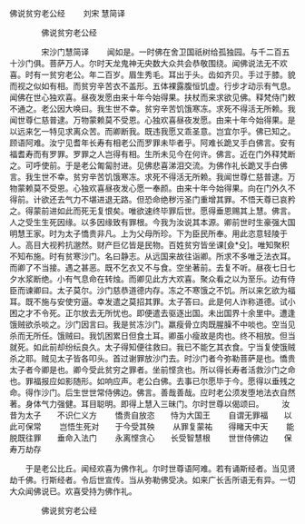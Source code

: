   佛说贫穷老公经
　　刘宋 慧简译




　　　　佛说贫穷老公经

　　　　宋沙门慧简译
　　闻如是。一时佛在舍卫国祇树给孤独园。与千二百五十沙门俱。菩萨万人。尔时天龙鬼神无央数大众共会恭敬围绕。闻佛说法无不欢喜。时有一贫穷老公。年二百岁。眉生秀毛。耳出于头。齿如齐贝。手过于膝。貌而视之似如有相。而贫穷辛苦衣不盖形。五体裸露腹恒饥虚。行步才动示有气息。闻佛在世心独欢喜。昼夜发愿由来十年今始得果。扶杖而来求欲见佛。释梵侍门敕不通之。老公因大唤曰。我生世不幸。贫穷辛苦饥饿寒冻。求死不得活无所赖。我闻世尊仁慈普逮。万物蒙赖莫不受恩。心独欢喜昼夜发愿。由来十年今始得果。是以远来乞一特见求离众苦。而卿断我。既违我愿又乖圣意。岂宜尔乎。佛已知之。顾语阿难。汝宁见耆年长寿有相老公而罗罪未毕者乎。阿难长跪叉手白佛言。安有福耆寿而有罗罪。罗罪之人岂得有相。生所未见今在何许。佛言。近在门外释梵断之。可呼使前。于是老公匍匐肘进。见佛悲喜涕泪交流。为佛作礼长跪叉手白佛言。我生世不幸。贫穷辛苦饥饿寒冻。求死不得活无所赖。我闻世尊仁慈普逮。万物蒙赖莫不受恩。心独欢喜昼夜发心愿一奉颜。由来十年今始得果。向在门外久不得前。计欲还去气力不堪进退无路。但恐命绝秽污圣门重增其罪。不悟天尊已哀矜之。得蒙前进如此而死无复恨矣。唯欲速终毕罪后世。愿得垂恩赐其上慧。佛言。人之受生生死因缘。以多因缘致有罪根。今我为汝说其本源。卿前世时生豪强大国明慧王家。时为太子憍贵非凡。上为父母所珍。下为臣民所奉。用此恣意轻陵于人。高目大视矜抗邈然。财产巨亿皆是民物。百姓贫穷皆坐课[僉*殳]。唯知聚积不知布施。时有贫寒沙门。名曰静志。从远国来故往诣卿。所求不多唯乏法衣耳。而卿了不当接。遇之甚恶。既不乞衣又不与食。空坐著前。去复不听。昼夜七日七夕水浆断绝。小有气息命在转烛。而卿见此方大欢喜。聚众看之以为至乐。边有侍臣而谏卿曰。太子莫尔。沙门慈恭道德内存。冻之不寒饿之不饥。所以来乞欲为福耳。既不施与安使穷逼。幸发遣之莫招其罪。太子答曰。此是何人诈称道德。试小困之才不令死。正尔放去无所忧也。即便遣去驱逐出国。未出国界十余里中。遭逢饿贼欲杀啖之。沙门因言曰。我是贫冻沙门。羸瘦骨立肉既腥臊不中啖也。空当见杀而无所任。饿贼曰。我饥困累日但食土耳。卿虽小瘦故是肉也。终不相放。但当就死。如此前却纷纭良久。太子得知便往救曰。我已不能乞其衣食。宁当复使饿贼杀之耶。贼见太子皆各叩头。首过谢罪放沙门去。时沙门者今弥勒菩萨是也。憍贵太子者今卿是也。卿今受此贫穷之罪者。坐前悭贪也。所以得长寿者活救沙门之命也。罪福报应如影随形。如响应声。老公白佛。去事已尔愿毕于今。愿得以垂残之命。得作沙门。后生世世常侍佛边。佛言。善哉善哉。应时老公须发堕地法衣自然著。身体气力强健。耳目聪明。即得上慧入三昧门。尔时世尊以偈颂曰。
　　汝昔为太子　　不识仁义方
　　憍贵自放恣　　恃为大国王
　　自谓无罪福　　以此可保常
　　岂悟生死对　　于今受其殃
　　从罪复蒙祐　　得睹天中天
　　能脱既往罪　　垂命入法门
　　永离悭贪心　　长受智慧根
　　世世侍佛边　　保寿万劫存

　　于是老公比丘。闻经欢喜为佛作礼。尔时世尊语阿难。若有诵斯经者。当见贤劫千佛。行斯经者。令后世宣传。当从弥勒佛受决。如来广长舌所语无有异。一切大众闻佛说已。欢喜受持为佛作礼。

　　　　佛说贫穷老公经


